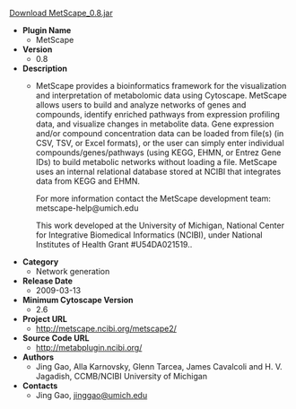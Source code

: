 <a href="MetScape_0.8.jar">Download MetScape_0.8.jar</a>

* __Plugin Name__
  * MetScape
* __Version__
  * 0.8
* __Description__
  * <p>MetScape provides a bioinformatics framework for the visualization and interpretation of metabolomic data using Cytoscape. MetScape allows users to build and analyze networks of genes and compounds, identify enriched pathways from expression profiling data, and visualize changes in metabolite data. Gene expression and/or compound concentration data can be loaded from file(s) (in CSV, TSV, or Excel formats), or the user can simply enter individual compounds/genes/pathways (using KEGG, EHMN, or Entrez Gene IDs) to build metabolic networks without loading a file. MetScape uses an internal relational database stored at NCIBI that integrates data from KEGG and EHMN.</p><p>For more information contact the MetScape development team: metscape-help@umich.edu</p><p>This work developed at the University of Michigan, National Center for Integrative Biomedical Informatics (NCIBI), under National Institutes of Health Grant #U54DA021519..</p>
* __Category__
  * Network generation
* __Release Date__
  * 2009-03-13
* __Minimum Cytoscape Version__
  * 2.6
* __Project URL__
  * http://metscape.ncibi.org/metscape2/
* __Source Code URL__
  * http://metabplugin.ncibi.org/
* __Authors__
  * Jing Gao, Alla Karnovsky, Glenn Tarcea, James Cavalcoli and H. V. Jagadish,  CCMB/NCIBI University of Michigan
* __Contacts__
  * Jing Gao, jinggao@umich.edu
